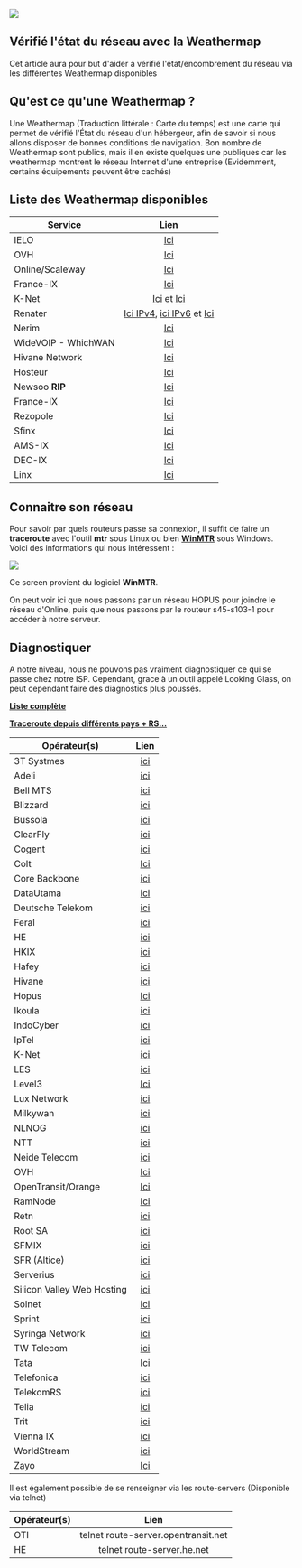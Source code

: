 ![](/franceix-weathermap.png)

## Vérifié l'état du réseau avec la Weathermap

Cet article aura pour but d'aider a vérifié l'état/encombrement du
réseau via les différentes Weathermap disponibles

## Qu'est ce qu'une Weathermap ?

Une Weathermap (Traduction littérale : Carte du temps) est une carte qui
permet de vérifié l'État du réseau d'un hébergeur, afin de savoir si
nous allons disposer de bonnes conditions de navigation. Bon nombre de
Weathermap sont publics, mais il en existe quelques une publiques car
les weathermap montrent le réseau Internet d'une entreprise
(Evidemment, certains équipements peuvent être cachés)

## Liste des Weathermap disponibles

|  Service               |  Lien
|----------|:-------------:|
|  IELO| [Ici](http://weathermap.ielo.net/) |
|  OVH| [Ici](http://weathermap.ovh.net/) |
|  Online/Scaleway| [Ici](http://netmap.scaleway.com/) |
| France-IX | [Ici](https://tools.franceix.net/) |
|  K-Net | [Ici](https://as24904.kwaoo.net/) et [Ici](https://k-net-stats.lafibre.info/)
| Renater      |   [Ici IPv4](http://pasillo.renater.fr/weathermap/weathermap_metropole.html), [ici IPv6](https://pasillo.renater.fr/weathermap/weathermap_metropole_ipv6.html) et [Ici](https://pasillo.renater.fr/weathermap/weathermap_idf.html)
|  Nerim| [Ici](http://stats.nerim.net/nav/map) |
|  WideVOIP - WhichWAN | [Ici](http://www.as42456.com/fr/weathermap) |
|  Hivane Network | [Ici](http://www.hivane.net/info/weathermap.html)
|  Hosteur| [Ici](http://www.hosteur.com/infos/infrastructures-reseaux.php)
|  Newsoo **RIP**| [Ici](https://newsoo.fr/cacti/weathermap.png)
|  France-IX| [Ici](https://tools.franceix.net/stats/aggregated)
|  Rezopole| [Ici](https://noc.rezopole.net/) |
|  Sfinx  | [Ici](https://www.sfinx.fr/) |
|  AMS-IX| [Ici](https://ams-ix.net/technical/statistics)
|  DEC-IX| [Ici](https://www.de-cix.net/about/statistics/)
|  Linx| [Ici](https://www.linx.net/pubtools/trafficstatshtml)

## Connaitre son réseau

Pour savoir par quels routeurs passe sa connexion, il suffit de faire un
**traceroute** avec l'outil **mtr** sous Linux ou bien
**[WinMTR](http://winmtr.net/)** sous Windows. Voici des informations
qui nous intéressent :

![](/mtr.png)

Ce screen provient du logiciel **WinMTR**.

On peut voir ici que nous passons par un réseau HOPUS pour joindre le
réseau d'Online, puis que nous passons par le routeur s45-s103-1 pour
accéder à notre serveur.

## Diagnostiquer

A notre niveau, nous ne pouvons pas vraiment diagnostiquer ce qui se
passe chez notre ISP. Cependant, grace à un outil appelé Looking Glass,
on peut cependant faire des diagnostics plus poussés.

**[Liste complète](http://www.bgplookingglass.com/)**

**[Traceroute depuis différents pays + RS...](http://www.traceroute.org/)**

|  Opérateur(s)               |  Lien
|----------|:-------------:|
|  3T Systmes                  | [ici](http://lg.3tsystems.net/cgi-bin/bgplg) |
|  Adeli                       | [ici](https://lg.adeli.biz/) |
|  Bell MTS                    | [ici](http://lg.mtsdatacentres.com/cgi-bin/bgplg) |
|  Blizzard                    | [ici](http://us-looking-glass.battle.net/) |
|  Bussola                     | [ici](http://bussola.as21034.net/) |
|  ClearFly                    | [ici](https://lg.clearfly.net/cgi-bin/bgplg/) |
|  Cogent                      | [ici](http://cogentco.com/fr/network/looking-glass) |
|  Colt                        | [Ici](https://portal.colt.net/lg/private/lookingGlassExec.do) |
|  Core Backbone               | [ici](http://lg.core-backbone.com/) |
|  DataUtama                   | [ici](http://lg.datautama.net.id/cgi-bin) |
|  Deutsche Telekom            | [ici](https://f-lga1.f.de.net.dtag.de/index.php) |
|  Feral                       | [ici](https://network.feral.io/looking-glass) |
|  HE                          | [ici](https://lg.he.net/) |
|  HKIX                        | [ici](https://www.hkix.net/hkix/hkixlg.htm) |
|  Hafey                       | [ici](http://www.hafey.org/cgi-bin/bgplg) |
|  Hivane                      | [ici](https://lg.hivane.net/) |
|  Hopus                       | [Ici](http://lg.hopus.net/) |
|  Ikoula                      | [ici](http://lg.ikoula.com/) |
|  IndoCyber                   | [ici](http://bgplg.indocyber.net.id/) |
|  IpTel                       | [ici](https://lg.iptel.by/cgi-bin/bgplg) |
|  K-Net                       | [ici](https://lg.kwaoo.net/) |
|  LES                         | [ici](http://lg.les.net/cgi-bin/bgplg) |
|  Level3                      | [Ici](http://lookingglass.level3.net/) |
|  Lux Network                 | [ici](https://lg.luxnetwork.eu/) |
|  Milkywan                    | [ici](https://lg.milkywan.fr/) |
|  NLNOG                       | [ici](http://lg.ring.nlnog.net/) |
|  NTT                         | [ici](https://www.us.ntt.net/support/looking-glass/) |
|  Neide Telecom               | [ici](http://lg.neidetelecom.com/) |
|  OVH                         | [Ici](https://lg.ovh.net/) |
|  OpenTransit/Orange          | [Ici](https://looking-glass.opentransit.net/) |
|  RamNode                     | [Ici](http://lg.nl.ramnode.com/) |
|  Retn                        | [ici](http://lg.retn.net/) |
|  Root SA                     | [ici](http://lg.root.lu/) |
|  SFMIX                       | [ici](http://lg.sfmix.org/cgi-bin) |
|  SFR (Altice)                | [ici](http://peering.sfr.net/index.php?task=lg) |
|  Serverius                   | [ici](http://lg.serverius.net/) |
|  Silicon Valley Web Hosting  | [ici](http://lg.sjc02.svwh.net/cgi-bin/bgplg) |
|  Solnet                      | [ici](http://lg.solnet.ch/) |
|  Sprint                      | [ici](https://www.sprint.net/lg/lg_start.php) |
|  Syringa Network             | [ici](http://lg.syringanetworks.net/cgi-bin/bgplg) |
|  TW Telecom                  | [ici](http://lglass.twtelecom.net/) |
|  Tata                        | [Ici](http://lg.as6453.net/lg/) |
|  Telefonica                  | [ici](https://www.business-solutions.telefonica.com/fr/looking-glass/) |
|  TelekomRS                   | [ici](http://lg.telekom.rs/cgi-bin) |
|  Telia                       | [ici](http://lg.telia.net/) |
|  Trit                        | [ici](http://lg.trit.net/cgi-bin/bgplg) |
|  Vienna IX                   | [ici](https://www.vix.at/vix_lookingglass.html) |
|  WorldStream                 | [ici](/lg.worldstream.nl) |
|  Zayo                        | [Ici](http://lg.as8218.eu/) |

Il est également possible de se renseigner via les route-servers
(Disponible via telnet)

|  Opérateur(s) |  Lien |
|----------|:-------------:|
|  OTI     |      telnet route-server.opentransit.net |
|  HE      |      telnet route-server.he.net |
